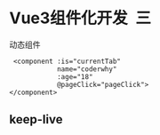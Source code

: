 # Vue3组件化开发 三

动态组件
```
 <component :is="currentTab"
            name="coderwhy"
            :age="18"
            @pageClick="pageClick">
</component>
```

## keep-live
